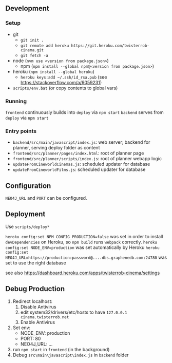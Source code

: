 ## Development

### Setup
 * git
    * `git init .`
    * `git remote add heroku https://git.heroku.com/twisterrob-cinema.git`
    * `git fetch -a`
 * node (`nvm use <version from package.json>`)
 	* npm (`npm install --global npm@<version from package.json>`)
 * heroku (`npm install --global heroku`)
    * `heroku keys:add ~/.ssh/id_rsa.pub` (see https://stackoverflow.com/a/6059231)
 * `scripts/env.bat` (or copy contents to global vars)

### Running

`frontend` continuously builds into `deploy` via `npm start`
`backend` serves from `deploy` via `npm start`

### Entry points

 * `backend/src/main/javascript/index.js`: web server; backend for planner, serving deploy folder as content
 * `frontend/src/planner/pages/index.html`: root of planner page
 * `frontend/src/planner/scripts/index.js`: root of planner webapp logic
 * `updateFromCineworldCinemas.js`: scheduled updater for database
 * `updateFromCineworldFilms.js`: scheduled updater for database

## Configuration
 
`NEO4J_URL` and `PORT` can be configured.

## Deployment

Use `scripts/deploy*`

`heroku config:set NPM_CONFIG_PRODUCTION=false` was set in order to install `devDependencies` on Heroku, so `npm build` runs `webpack` correctly.
`heroku config:set NODE_ENV=production` was set automatically by Heroku
`heroku config:set NEO4J_URL=https://production:password@....dbs.graphenedb.com:24780` was set to use the right database

see also https://dashboard.heroku.com/apps/twisterrob-cinema/settings

## Debug Production

1. Redirect localhost:
   1. Disable Antivirus
   2. edit system32/drivers/etc/hosts to have `127.0.0.1	cinema.twisterrob.net`
   3. Enable Antivirus
2. Set env:
   * NODE_ENV: production
   * PORT: 80
   * NEO4J_URL: ...
3. run `npm start` in `frontend` (in the background)
4. Debug `src\main\javascript\index.js` in `backend` folder
